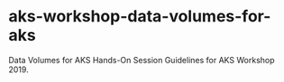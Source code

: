 # aks-workshop-data-volumes-for-aks
Data Volumes for AKS Hands-On Session Guidelines for AKS Workshop 2019.
